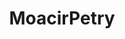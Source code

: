---
title: MoacirPetry
github: https://github.com/MoacirPetry
mode: light
transition: 1s
score: 42.8
archetype:
- Minimalistic
---